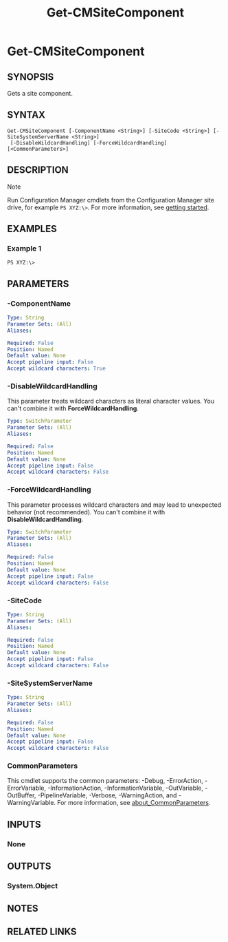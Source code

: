 ﻿---
description: Gets a site component.
external help file: AdminUI.PS.dll-Help.xml
Module Name: ConfigurationManager
ms.date: 05/02/2019
schema: 2.0.0
title: Get-CMSiteComponent
---

# Get-CMSiteComponent

## SYNOPSIS
Gets a site component.

## SYNTAX

```
Get-CMSiteComponent [-ComponentName <String>] [-SiteCode <String>] [-SiteSystemServerName <String>]
 [-DisableWildcardHandling] [-ForceWildcardHandling] [<CommonParameters>]
```

## DESCRIPTION

> [!NOTE]
> Run Configuration Manager cmdlets from the Configuration Manager site drive, for example `PS XYZ:\>`. For more information, see [getting started](/powershell/sccm/overview).

## EXAMPLES

### Example 1
```
PS XYZ:\>
```

## PARAMETERS

### -ComponentName
```yaml
Type: String
Parameter Sets: (All)
Aliases:

Required: False
Position: Named
Default value: None
Accept pipeline input: False
Accept wildcard characters: True
```

### -DisableWildcardHandling

This parameter treats wildcard characters as literal character values. You can't combine it with **ForceWildcardHandling**.

```yaml
Type: SwitchParameter
Parameter Sets: (All)
Aliases:

Required: False
Position: Named
Default value: None
Accept pipeline input: False
Accept wildcard characters: False
```

### -ForceWildcardHandling

This parameter processes wildcard characters and may lead to unexpected behavior (not recommended). You can't combine it with **DisableWildcardHandling**.

```yaml
Type: SwitchParameter
Parameter Sets: (All)
Aliases:

Required: False
Position: Named
Default value: None
Accept pipeline input: False
Accept wildcard characters: False
```

### -SiteCode
```yaml
Type: String
Parameter Sets: (All)
Aliases:

Required: False
Position: Named
Default value: None
Accept pipeline input: False
Accept wildcard characters: False
```

### -SiteSystemServerName
```yaml
Type: String
Parameter Sets: (All)
Aliases:

Required: False
Position: Named
Default value: None
Accept pipeline input: False
Accept wildcard characters: False
```

### CommonParameters
This cmdlet supports the common parameters: -Debug, -ErrorAction, -ErrorVariable, -InformationAction, -InformationVariable, -OutVariable, -OutBuffer, -PipelineVariable, -Verbose, -WarningAction, and -WarningVariable. For more information, see [about_CommonParameters](http://go.microsoft.com/fwlink/?LinkID=113216).

## INPUTS

### None
## OUTPUTS

### System.Object
## NOTES

## RELATED LINKS
